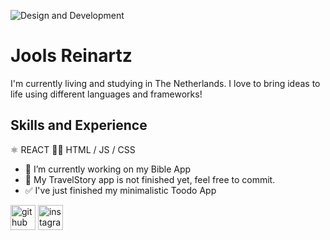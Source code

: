 ![Design and Development](https://repository-images.githubusercontent.com/588181932/e36ec678-7984-4cdd-8e4c-a3932772ff8e)

# Jools Reinartz
I'm currently living and studying in The Netherlands. I love to bring ideas to life using different languages and frameworks!



## Skills and Experience
⚛️ REACT
🧑‍💻 HTML / JS / CSS

- 🔭 I’m currently working on my Bible App
- 🌴 My TravelStory app is not finished yet, feel free to commit.
- ✅ I've just finished my minimalistic Toodo App

[<img src='https://cdn.jsdelivr.net/npm/simple-icons@3.0.1/icons/github.svg' alt='github' height='40'>](https://github.com/Jacks777)  [<img src='https://cdn.jsdelivr.net/npm/simple-icons@3.0.1/icons/instagram.svg' alt='instagram' height='40'>](https://www.instagram.com/j.l.reinartz/)  

